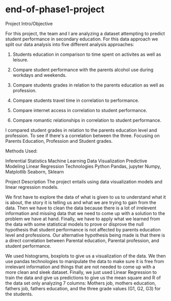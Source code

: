 # end-of-phase1-project

Project Intro/Objective

For this project, the team and I are analyzing a dataset attempting to predict student performance in secondary education. For this data approach we split our data analysis into five different analysis approaches:

1. Students education in comparison to time spent on activites as well as leisure. 

2. Compare student performance with the parents alcohol use during workdays and weekends.

3. Compare students grades in relation to the parents education as well as profession. 

4. Compare students travel time in correlation to performance.

5. Compare internet access in correlation to student performance. 

6. Compare romantic relationships in correlation to student performance. 

I compared student grades in relation to the parents education level and profession. To see if there's a correlation between the three. Focusing on Parents Education, Profession and Student grades.  

Methods Used:

Inferential Statistics
Machine Learning
Data Visualization
Predictive Modeling
Linear Regression
Technologies
Python
Pandas, jupyter
Numpy, Matplotlib
Seaborn, Sklearn


Project Description
The project entails using data visualization models and linear regression models.

We first have to explore the data of what is given to us to understand what it is about, the story it is telling us and what we are trying to gain from the data. Then we have to clean the data because there is a lot of irrelevent information and missing data that we need to come up with a solution to the problem we have at hand. Finally, we have to apply what we learned from the data with some statistical models to prove or disprove the null hypothesis that student performance is not affected by parents education level and professions. Our alternative hypothesis being made is that there is a direct correlation between Parental education, Parental profession, and student performance.

We used histograms, boxplots to give us a visualization of the data. We then use pandas technologies to manipulate the data to make sure it is free from irrelevant information and things that are not needed to come up with a more clean and sleek dataset. Finally, we just used Linear Regression to train the data and give us predictions to give us the mean square and R of the data set only analyzing 7 columns: Mothers job, mothers education, fathers job, fathers education, and the three grade values (G1, G2, G3) for the students. 